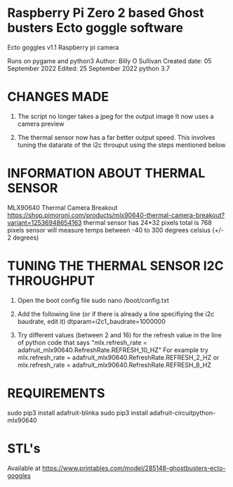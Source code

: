 # Raspberry Pi Zero 2 based Ghost busters Ecto goggle software

Ecto goggles v1.1
Raspberry pi camera

Runs on pygame and python3
Author:			Billy O Sullivan
Created date:		05 September 2022
Edited:			25 September 2022
python 3.7

# CHANGES MADE
 1. The script no longer takes a jpeg for the output image
    It now uses a camera preview

 2. The thermal sensor now has a far better output speed.
    This involves tuning the datarate of the i2c throuput
    using the steps mentioned below

# INFORMATION ABOUT THERMAL SENSOR
 MLX90640 Thermal Camera Breakout
 https://shop.pimoroni.com/products/mlx90640-thermal-camera-breakout?variant=12536948654163
 thermal sensor has 24*32 pixels
 total is 768 pixels
 sensor will measure temps between -40 to 300 degrees celsius (+/- 2 degrees)

# TUNING THE THERMAL SENSOR I2C THROUGHPUT
 1. Open the boot config file
    sudo nano /boot/config.txt

 2. Add the following line (or if there is already a line specifiying the i2c baudrate, edit it)
	 dtparam=i2c1_baudrate=1000000

 3. Try different values (between 2 and 16) for the refresh value in the line of python code that says 
    "mlx.refresh_rate = adafruit_mlx90640.RefreshRate.REFRESH_10_HZ"
    For example try
    mlx.refresh_rate = adafruit_mlx90640.RefreshRate.REFRESH_2_HZ
    or
    mlx.refresh_rate = adafruit_mlx90640.RefreshRate.REFRESH_8_HZ


# REQUIREMENTS
 sudo pip3 install adafruit-blinka
 sudo pip3 install adafruit-circuitpython-mlx90640
 
# STL's
 Available at https://www.printables.com/model/285148-ghostbusters-ecto-goggles
